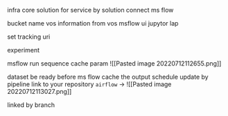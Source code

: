 infra core solution
for service by solution
connect ms flow

bucket name vos
information from vos 
msflow ui
jupytor lap 

set tracking uri


experiment

msflow run sequence 
cache param 
![[Pasted image 20220712112655.png]]

dataset be ready before ms flow
cache the output 
schedule update by pipeline
link to your repository `airflow` ->
![[Pasted image 20220712113027.png]]

linked by branch


